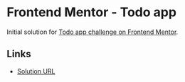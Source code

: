 # Frontend Mentor - Todo app

Initial solution for [Todo app challenge on Frontend Mentor](https://www.frontendmentor.io/challenges/todo-app-Su1_KokOW).

## Links

- [Solution URL](https://sebaderio.github.io/todo-app-fm/)
